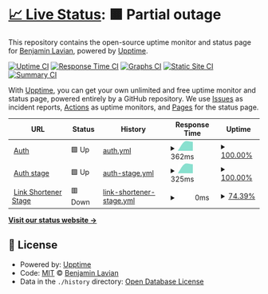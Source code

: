 # [📈 Live Status](https://blavian.github.io/status_codes): <!--live status--> **🟧 Partial outage**

This repository contains the open-source uptime monitor and status page for [Benjamin Lavian](https://blavian.github.io/status_codes), powered by [Upptime](https://github.com/upptime/upptime).

[![Uptime CI](https://github.com/blavian/status_codes/workflows/Uptime%20CI/badge.svg)](https://github.com/blavian/status_codes/actions?query=workflow%3A%22Uptime+CI%22)
[![Response Time CI](https://github.com/blavian/status_codes/workflows/Response%20Time%20CI/badge.svg)](https://github.com/blavian/status_codes/actions?query=workflow%3A%22Response+Time+CI%22)
[![Graphs CI](https://github.com/blavian/status_codes/workflows/Graphs%20CI/badge.svg)](https://github.com/blavian/status_codes/actions?query=workflow%3A%22Graphs+CI%22)
[![Static Site CI](https://github.com/blavian/status_codes/workflows/Static%20Site%20CI/badge.svg)](https://github.com/blavian/status_codes/actions?query=workflow%3A%22Static+Site+CI%22)
[![Summary CI](https://github.com/blavian/status_codes/workflows/Summary%20CI/badge.svg)](https://github.com/blavian/status_codes/actions?query=workflow%3A%22Summary+CI%22)

With [Upptime](https://upptime.js.org), you can get your own unlimited and free uptime monitor and status page, powered entirely by a GitHub repository. We use [Issues](https://github.com/blavian/status_codes/issues) as incident reports, [Actions](https://github.com/blavian/status_codes/actions) as uptime monitors, and [Pages](https://blavian.github.io/status_codes) for the status page.

<!--start: status pages-->
<!-- This summary is generated by Upptime (https://github.com/upptime/upptime) -->
<!-- Do not edit this manually, your changes will be overwritten -->
<!-- prettier-ignore -->
| URL | Status | History | Response Time | Uptime |
| --- | ------ | ------- | ------------- | ------ |
| <img alt="" src="https://icons.duckduckgo.com/ip3/auth.mpulsemobile.com.ico" height="13"> [Auth](https://auth.mpulsemobile.com/) | 🟩 Up | [auth.yml](https://github.com/blavian/status_codes/commits/HEAD/history/auth.yml) | <details><summary><img alt="Response time graph" src="./graphs/auth/response-time-week.png" height="20"> 362ms</summary><br><a href="https://blavian.github.io/status_codes/history/auth"><img alt="Response time 362" src="https://img.shields.io/endpoint?url=https%3A%2F%2Fraw.githubusercontent.com%2Fblavian%2Fstatus_codes%2FHEAD%2Fapi%2Fauth%2Fresponse-time.json"></a><br><a href="https://blavian.github.io/status_codes/history/auth"><img alt="24-hour response time 362" src="https://img.shields.io/endpoint?url=https%3A%2F%2Fraw.githubusercontent.com%2Fblavian%2Fstatus_codes%2FHEAD%2Fapi%2Fauth%2Fresponse-time-day.json"></a><br><a href="https://blavian.github.io/status_codes/history/auth"><img alt="7-day response time 362" src="https://img.shields.io/endpoint?url=https%3A%2F%2Fraw.githubusercontent.com%2Fblavian%2Fstatus_codes%2FHEAD%2Fapi%2Fauth%2Fresponse-time-week.json"></a><br><a href="https://blavian.github.io/status_codes/history/auth"><img alt="30-day response time 362" src="https://img.shields.io/endpoint?url=https%3A%2F%2Fraw.githubusercontent.com%2Fblavian%2Fstatus_codes%2FHEAD%2Fapi%2Fauth%2Fresponse-time-month.json"></a><br><a href="https://blavian.github.io/status_codes/history/auth"><img alt="1-year response time 362" src="https://img.shields.io/endpoint?url=https%3A%2F%2Fraw.githubusercontent.com%2Fblavian%2Fstatus_codes%2FHEAD%2Fapi%2Fauth%2Fresponse-time-year.json"></a></details> | <details><summary><a href="https://blavian.github.io/status_codes/history/auth">100.00%</a></summary><a href="https://blavian.github.io/status_codes/history/auth"><img alt="All-time uptime 100.00%" src="https://img.shields.io/endpoint?url=https%3A%2F%2Fraw.githubusercontent.com%2Fblavian%2Fstatus_codes%2FHEAD%2Fapi%2Fauth%2Fuptime.json"></a><br><a href="https://blavian.github.io/status_codes/history/auth"><img alt="24-hour uptime 100.00%" src="https://img.shields.io/endpoint?url=https%3A%2F%2Fraw.githubusercontent.com%2Fblavian%2Fstatus_codes%2FHEAD%2Fapi%2Fauth%2Fuptime-day.json"></a><br><a href="https://blavian.github.io/status_codes/history/auth"><img alt="7-day uptime 100.00%" src="https://img.shields.io/endpoint?url=https%3A%2F%2Fraw.githubusercontent.com%2Fblavian%2Fstatus_codes%2FHEAD%2Fapi%2Fauth%2Fuptime-week.json"></a><br><a href="https://blavian.github.io/status_codes/history/auth"><img alt="30-day uptime 100.00%" src="https://img.shields.io/endpoint?url=https%3A%2F%2Fraw.githubusercontent.com%2Fblavian%2Fstatus_codes%2FHEAD%2Fapi%2Fauth%2Fuptime-month.json"></a><br><a href="https://blavian.github.io/status_codes/history/auth"><img alt="1-year uptime 100.00%" src="https://img.shields.io/endpoint?url=https%3A%2F%2Fraw.githubusercontent.com%2Fblavian%2Fstatus_codes%2FHEAD%2Fapi%2Fauth%2Fuptime-year.json"></a></details>
| <img alt="" src="https://icons.duckduckgo.com/ip3/auth.stage.mpulsemobile.com.ico" height="13"> [Auth stage](https://auth.stage.mpulsemobile.com/) | 🟩 Up | [auth-stage.yml](https://github.com/blavian/status_codes/commits/HEAD/history/auth-stage.yml) | <details><summary><img alt="Response time graph" src="./graphs/auth-stage/response-time-week.png" height="20"> 325ms</summary><br><a href="https://blavian.github.io/status_codes/history/auth-stage"><img alt="Response time 325" src="https://img.shields.io/endpoint?url=https%3A%2F%2Fraw.githubusercontent.com%2Fblavian%2Fstatus_codes%2FHEAD%2Fapi%2Fauth-stage%2Fresponse-time.json"></a><br><a href="https://blavian.github.io/status_codes/history/auth-stage"><img alt="24-hour response time 325" src="https://img.shields.io/endpoint?url=https%3A%2F%2Fraw.githubusercontent.com%2Fblavian%2Fstatus_codes%2FHEAD%2Fapi%2Fauth-stage%2Fresponse-time-day.json"></a><br><a href="https://blavian.github.io/status_codes/history/auth-stage"><img alt="7-day response time 325" src="https://img.shields.io/endpoint?url=https%3A%2F%2Fraw.githubusercontent.com%2Fblavian%2Fstatus_codes%2FHEAD%2Fapi%2Fauth-stage%2Fresponse-time-week.json"></a><br><a href="https://blavian.github.io/status_codes/history/auth-stage"><img alt="30-day response time 325" src="https://img.shields.io/endpoint?url=https%3A%2F%2Fraw.githubusercontent.com%2Fblavian%2Fstatus_codes%2FHEAD%2Fapi%2Fauth-stage%2Fresponse-time-month.json"></a><br><a href="https://blavian.github.io/status_codes/history/auth-stage"><img alt="1-year response time 325" src="https://img.shields.io/endpoint?url=https%3A%2F%2Fraw.githubusercontent.com%2Fblavian%2Fstatus_codes%2FHEAD%2Fapi%2Fauth-stage%2Fresponse-time-year.json"></a></details> | <details><summary><a href="https://blavian.github.io/status_codes/history/auth-stage">100.00%</a></summary><a href="https://blavian.github.io/status_codes/history/auth-stage"><img alt="All-time uptime 100.00%" src="https://img.shields.io/endpoint?url=https%3A%2F%2Fraw.githubusercontent.com%2Fblavian%2Fstatus_codes%2FHEAD%2Fapi%2Fauth-stage%2Fuptime.json"></a><br><a href="https://blavian.github.io/status_codes/history/auth-stage"><img alt="24-hour uptime 100.00%" src="https://img.shields.io/endpoint?url=https%3A%2F%2Fraw.githubusercontent.com%2Fblavian%2Fstatus_codes%2FHEAD%2Fapi%2Fauth-stage%2Fuptime-day.json"></a><br><a href="https://blavian.github.io/status_codes/history/auth-stage"><img alt="7-day uptime 100.00%" src="https://img.shields.io/endpoint?url=https%3A%2F%2Fraw.githubusercontent.com%2Fblavian%2Fstatus_codes%2FHEAD%2Fapi%2Fauth-stage%2Fuptime-week.json"></a><br><a href="https://blavian.github.io/status_codes/history/auth-stage"><img alt="30-day uptime 100.00%" src="https://img.shields.io/endpoint?url=https%3A%2F%2Fraw.githubusercontent.com%2Fblavian%2Fstatus_codes%2FHEAD%2Fapi%2Fauth-stage%2Fuptime-month.json"></a><br><a href="https://blavian.github.io/status_codes/history/auth-stage"><img alt="1-year uptime 100.00%" src="https://img.shields.io/endpoint?url=https%3A%2F%2Fraw.githubusercontent.com%2Fblavian%2Fstatus_codes%2FHEAD%2Fapi%2Fauth-stage%2Fuptime-year.json"></a></details>
| <img alt="" src="https://icons.duckduckgo.com/ip3/stage-shorten.mpulse.io.ico" height="13"> [Link Shortener Stage](https://stage-shorten.mpulse.io/account/1131/shorten_url/) | 🟥 Down | [link-shortener-stage.yml](https://github.com/blavian/status_codes/commits/HEAD/history/link-shortener-stage.yml) | <details><summary><img alt="Response time graph" src="./graphs/link-shortener-stage/response-time-week.png" height="20"> 0ms</summary><br><a href="https://blavian.github.io/status_codes/history/link-shortener-stage"><img alt="Response time 0" src="https://img.shields.io/endpoint?url=https%3A%2F%2Fraw.githubusercontent.com%2Fblavian%2Fstatus_codes%2FHEAD%2Fapi%2Flink-shortener-stage%2Fresponse-time.json"></a><br><a href="https://blavian.github.io/status_codes/history/link-shortener-stage"><img alt="24-hour response time 0" src="https://img.shields.io/endpoint?url=https%3A%2F%2Fraw.githubusercontent.com%2Fblavian%2Fstatus_codes%2FHEAD%2Fapi%2Flink-shortener-stage%2Fresponse-time-day.json"></a><br><a href="https://blavian.github.io/status_codes/history/link-shortener-stage"><img alt="7-day response time 0" src="https://img.shields.io/endpoint?url=https%3A%2F%2Fraw.githubusercontent.com%2Fblavian%2Fstatus_codes%2FHEAD%2Fapi%2Flink-shortener-stage%2Fresponse-time-week.json"></a><br><a href="https://blavian.github.io/status_codes/history/link-shortener-stage"><img alt="30-day response time 0" src="https://img.shields.io/endpoint?url=https%3A%2F%2Fraw.githubusercontent.com%2Fblavian%2Fstatus_codes%2FHEAD%2Fapi%2Flink-shortener-stage%2Fresponse-time-month.json"></a><br><a href="https://blavian.github.io/status_codes/history/link-shortener-stage"><img alt="1-year response time 0" src="https://img.shields.io/endpoint?url=https%3A%2F%2Fraw.githubusercontent.com%2Fblavian%2Fstatus_codes%2FHEAD%2Fapi%2Flink-shortener-stage%2Fresponse-time-year.json"></a></details> | <details><summary><a href="https://blavian.github.io/status_codes/history/link-shortener-stage">74.39%</a></summary><a href="https://blavian.github.io/status_codes/history/link-shortener-stage"><img alt="All-time uptime 74.39%" src="https://img.shields.io/endpoint?url=https%3A%2F%2Fraw.githubusercontent.com%2Fblavian%2Fstatus_codes%2FHEAD%2Fapi%2Flink-shortener-stage%2Fuptime.json"></a><br><a href="https://blavian.github.io/status_codes/history/link-shortener-stage"><img alt="24-hour uptime 74.39%" src="https://img.shields.io/endpoint?url=https%3A%2F%2Fraw.githubusercontent.com%2Fblavian%2Fstatus_codes%2FHEAD%2Fapi%2Flink-shortener-stage%2Fuptime-day.json"></a><br><a href="https://blavian.github.io/status_codes/history/link-shortener-stage"><img alt="7-day uptime 74.39%" src="https://img.shields.io/endpoint?url=https%3A%2F%2Fraw.githubusercontent.com%2Fblavian%2Fstatus_codes%2FHEAD%2Fapi%2Flink-shortener-stage%2Fuptime-week.json"></a><br><a href="https://blavian.github.io/status_codes/history/link-shortener-stage"><img alt="30-day uptime 74.39%" src="https://img.shields.io/endpoint?url=https%3A%2F%2Fraw.githubusercontent.com%2Fblavian%2Fstatus_codes%2FHEAD%2Fapi%2Flink-shortener-stage%2Fuptime-month.json"></a><br><a href="https://blavian.github.io/status_codes/history/link-shortener-stage"><img alt="1-year uptime 74.39%" src="https://img.shields.io/endpoint?url=https%3A%2F%2Fraw.githubusercontent.com%2Fblavian%2Fstatus_codes%2FHEAD%2Fapi%2Flink-shortener-stage%2Fuptime-year.json"></a></details>

<!--end: status pages-->

[**Visit our status website →**](https://blavian.github.io/status_codes)

## 📄 License

- Powered by: [Upptime](https://github.com/upptime/upptime)
- Code: [MIT](./LICENSE) © [Benjamin Lavian](https://blavian.github.io/status_codes)
- Data in the `./history` directory: [Open Database License](https://opendatacommons.org/licenses/odbl/1-0/)
